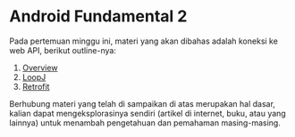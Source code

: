 # Android Fundamental 2

Pada pertemuan minggu ini, materi yang akan dibahas adalah koneksi ke web API, berikut outline-nya:

1. [Overview](SubMateri/Overview/Overview.md)
2. [LoopJ](SubMateri/LoopJ/LoopJ.md) 
3. [Retrofit](SubMateri/Retrofit/Retrofit.md)

Berhubung materi yang telah di sampaikan di atas merupakan hal dasar, kalian dapat mengeksplorasinya sendiri (artikel di internet, buku, atau yang lainnya) untuk menambah pengetahuan dan pemahaman masing-masing. 
